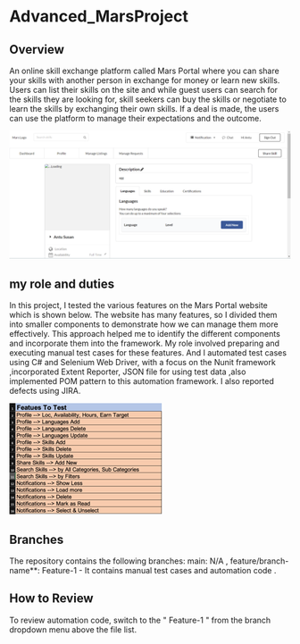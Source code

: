 # Advanced_MarsProject


## Overview
An online skill exchange platform called Mars Portal where you can share your skills with another person in exchange for money or learn new skills. Users can list their skills on the site and while guest users can search for the skills they are looking for, skill seekers can buy the skills or negotiate to learn the skills by exchanging their own skills. If a deal is made, the users can use the platform to manage their expectations and the outcome.

![Mars Portal SS](https://raw.githubusercontent.com/antususan/Advanced_MarsProject/b09c57b236b1720e11052c3a12b12e6932aa6c5f/Picture%202.png)

## my role and duties
In this project, I tested the various features on the Mars Portal website which is shown below. The website has many features, so I divided them into smaller components to demonstrate how we can manage them more effectively. This approach helped me to  identify the different components and incorporate them into the framework. My role involved preparing and executing manual test cases for these features. And I automated test cases using C# and Selenium Web Driver, with a focus on the Nunit framework ,incorporated Extent Reporter, JSON file for using test data ,also implemented POM pattern to this automation framework. I also reported defects using JIRA.

![Features to test](https://raw.githubusercontent.com/antususan/Advanced_MarsProject/cc840dec6b39395747d9591fbd3ebde437ce15cf/Picture1.png)

## Branches
The repository contains the following branches: main: N/A , feature/branch-name**: Feature-1 - It contains manual test cases and automation code .

## How to Review
To review automation code, switch to the " Feature-1 " from the branch dropdown menu above the file list.
